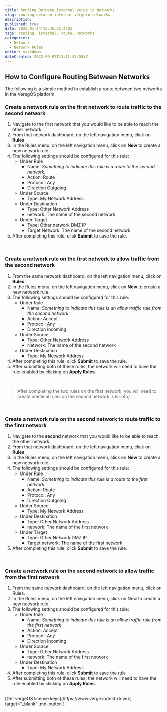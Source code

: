 ```yaml
---
title: Routing Between Internal Verge.io Networks
slug: routing-between-internal-vergeio-networks
description: 
published: true
date: 2023-01-24T15:45:22.430Z
tags: routing, internal, route, networks
categories:
  - Network
  - Network Rules
editor: markdown
dateCreated: 2022-09-07T13:11:47.555Z
---
```


## How to Configure Routing Between Networks

The following is a simple method to establish a route between two networks in the VeregOS platform. 
<br>
### Create a network rule on the first network to route traffic to the second network
1. Navigate to the first network that you would like to be able to reach the other network.
1. From that network dashboard, on the left navigation menu, click on **Rules**.
1. In the Rules menu, on the left navigation menu, click on **New** to create a new network rule.
1. The following settings should be configured for this rule:
   - Under Rule
      - Name: *Something to indicate this rule is a route to the second network.*
      - Action: Route
      - Protocol: Any
      - Direction Outgoing
   - Under Source
      - Type: My Network Address
   - Under Destination
      - Type: Other Network Address
      - network: The name of the second network
   - Under Target
      - Type: Other network DMZ IP
      - Target Network: The name of the second network
5. After completing this rule, click **Submit** to save the rule.
<br>

### Create a network rule on the first network to allow traffic from the second network

1. From the same network dashboard, on the left navigation menu, click on **Rules**.
1. In the Rules menu, on the left navigation menu, click on **New** to create a new network rule.
1. The following settings should be configured for this rule:
   - Under Rule
      - Name: *Something to indicate this rule is an allow traffic rule from the second network*
     - Action: Accept
     - Protocol: Any
     - Direction Incoming
   - Under Source
     - Type: Other Network Address
     - Network: The name of the second network
   - Under Destination
     - Type: My Network Address
4. After completing this rule, click **Submit** to save the rule.
1. After submitting both of these rules, the network will need to have the rule enabled by clicking on **Apply Rules**.
<br>

> After completing the two rules on the first network, you will need to create identical rules on the second network.
{.is-info}

<br>

### Create a network rule on the second network to route traffic to the first network

1. Navigate to the **second** network that you would like to be able to reach the other network.
1. From that network dashboard, on the left navigation menu, click on **Rules**.
1. In the Rules menu, on the left navigation menu, click on **New** to create a new network rule.
1. The following settings should be configured for this rule:
   - Under Rule
     - Name: *Something to indicate this rule is a route to the first network*
     - Action: Route
     - Protocol: Any
     - Direction Outgoing
   - Under Source
     - Type: My Network Address
   - Under Destination
     - Type: Other Network Address
     - network: The name of the first network
   - Under Target
     - Type: Other Network DMZ IP
     - Target network: The name of the first network
1. After completing this rule, click **Submit** to save the rule.
<br>

### Create a network rule on the second network to allow traffic from the first network
 
1. From the same network dashboard, on the left navigation menu, click on Rules.
1. In the Rules menu, on the left navigation menu, click on New to create a new network rule.
1. The following settings should be configured for this rule:
   - Under Rule
     - Name: *Something to indicate this rule is an allow traffic rule from the first network*
     - Action: Accept
     - Protocol: Any
     - Direction Incoming
   - Under Source
     - Type: Other Network Address
     - network: The name of the first network
   - Under Destination
     - Type: My Network Address
5. After completing this rule, click **Submit** to save the rule
1. After submitting both of these rules, the network will need to have the rule enabled by clicking on **Apply Rules**.

<br>
[Get vergeOS license keys](https://www.verge.io/test-drive){ target="_blank" .md-button }